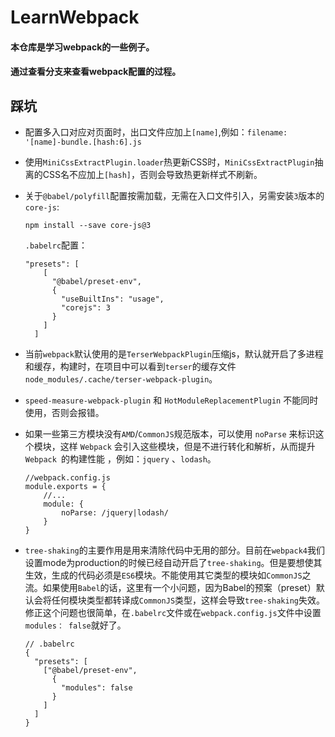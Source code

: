 # LearnWebpack
#### 本仓库是学习webpack的一些例子。  
#### 通过查看分支来查看webpack配置的过程。  

## 踩坑
- 配置多入口对应对页面时，出口文件应加上`[name]`,例如：`filename: '[name]-bundle.[hash:6].js`  

- 使用`MiniCssExtractPlugin.loader`热更新CSS时，`MiniCssExtractPlugin`抽离的CSS名不应加上`[hash]`，否则会导致热更新样式不刷新。  

- 关于`@babel/polyfill`配置按需加载，无需在入口文件引入，另需安装`3`版本的`core-js`:    

  ```
  npm install --save core-js@3
  ```
  `.babelrc`配置：  

  ```
  "presets": [
      [
        "@babel/preset-env",
        {
          "useBuiltIns": "usage",
          "corejs": 3
        }
      ]
    ]
  ```  

- 当前`webpack`默认使用的是`TerserWebpackPlugin`压缩js，默认就开启了多进程和缓存，构建时，在项目中可以看到`terser`的缓存文件`node_modules/.cache/terser-webpack-plugin`。  

- `speed-measure-webpack-plugin` 和 `HotModuleReplacementPlugin` 不能同时使用，否则会报错。  

- 如果一些第三方模块没有`AMD`/`CommonJS`规范版本，可以使用 `noParse` 来标识这个模块，这样 `Webpack` 会引入这些模块，但是不进行转化和解析，从而提升 `Webpack `的构建性能 ，例如：`jquery` 、`lodash`。  

  ```
  //webpack.config.js
  module.exports = {
      //...
      module: {
          noParse: /jquery|lodash/
      }
  }
  ```
- `tree-shaking`的主要作用是用来清除代码中无用的部分。目前在`webpack4`我们设置mode为production的时候已经自动开启了`tree-shaking`。但是要想使其生效，生成的代码必须是`ES6`模块。不能使用其它类型的模块如`CommonJS`之流。如果使用`Babel`的话，这里有一个小问题，因为Babel的预案（preset）默认会将任何模块类型都转译成`CommonJS`类型，这样会导致`tree-shaking`失效。修正这个问题也很简单，在`.babelrc`文件或在`webpack.config.js`文件中设置`modules： false`就好了。  

  ```
  // .babelrc
  {
    "presets": [
      ["@babel/preset-env",
        {
          "modules": false
        }
      ]
    ]
  }
  ```